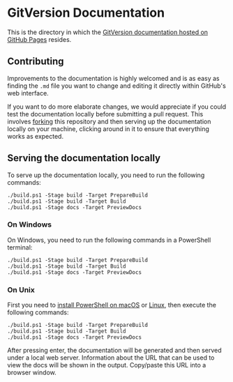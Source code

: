 # GitVersion Documentation

This is the directory in which the [GitVersion documentation hosted on GitHub
Pages][gitversion.net] resides.

## Contributing

Improvements to the documentation is highly welcomed and is as easy
as finding the `.md` file you want to change and editing it directly within
GitHub's web interface.

If you want to do more elaborate changes, we would appreciate if you could test
the documentation locally before submitting a pull request. This involves
[forking][forking] this repository and then serving up the documentation locally
on your machine, clicking around in it to ensure that everything works as
expected.

## Serving the documentation locally

To serve up the documentation locally, you need to run the following
commands:

```shell
./build.ps1 -Stage build -Target PrepareBuild
./build.ps1 -Stage build -Target Build
./build.ps1 -Stage docs -Target PreviewDocs
```

### On Windows

On Windows, you need to run the following commands in a PowerShell
terminal:

```shell
./build.ps1 -Stage build -Target PrepareBuild
./build.ps1 -Stage build -Target Build
./build.ps1 -Stage docs -Target PreviewDocs
```

### On Unix

First you need to [install PowerShell on macOS][ps-mac] or [Linux][ps-linux],
then execute the following commands:

```shell
./build.ps1 -Stage build -Target PrepareBuild
./build.ps1 -Stage build -Target Build
./build.ps1 -Stage docs -Target PreviewDocs
```

After pressing enter, the documentation will be generated and then served under
a local web server.  Information about the URL that can be used to view the docs
will be shown in the output.  Copy/paste this URL into a browser window.

[gitversion.net]: https://gitversion.net/
[forking]: https://guides.github.com/activities/forking/
[ps-mac]: https://docs.microsoft.com/en-us/powershell/scripting/install/installing-powershell-core-on-macos?view=powershell-7.1
[ps-linux]: https://docs.microsoft.com/en-us/powershell/scripting/install/installing-powershell-core-on-linux?view=powershell-7.1
